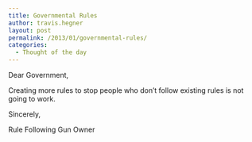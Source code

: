 ```yaml
---
title: Governmental Rules
author: travis.hegner
layout: post
permalink: /2013/01/governmental-rules/
categories:
  - Thought of the day
---
```

Dear Government,

Creating more rules to stop people who don&#8217;t follow existing rules is not going to work.

Sincerely,

Rule Following Gun Owner